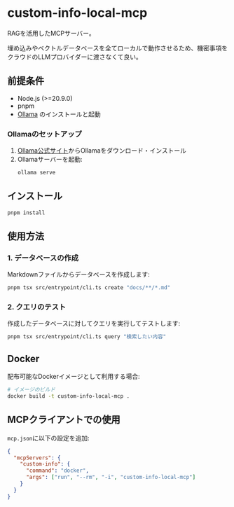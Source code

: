 # custom-info-local-mcp

RAGを活用したMCPサーバー。

埋め込みやベクトルデータベースを全てローカルで動作させるため、機密事項をクラウドのLLMプロバイダーに渡さなくて良い。

## 前提条件

- Node.js (>=20.9.0)
- pnpm
- [Ollama](https://ollama.com/) のインストールと起動

### Ollamaのセットアップ

1. [Ollama公式サイト](https://ollama.com/)からOllamaをダウンロード・インストール
2. Ollamaサーバーを起動:
   ```bash
   ollama serve
   ```

## インストール

```bash
pnpm install
```

## 使用方法

### 1. データベースの作成

Markdownファイルからデータベースを作成します:

```bash
pnpm tsx src/entrypoint/cli.ts create "docs/**/*.md"
```

### 2. クエリのテスト

作成したデータベースに対してクエリを実行してテストします:

```bash
pnpm tsx src/entrypoint/cli.ts query "検索したい内容"
```

## Docker

配布可能なDockerイメージとして利用する場合:

```bash
# イメージのビルド
docker build -t custom-info-local-mcp .
```

## MCPクライアントでの使用

`mcp.json`に以下の設定を追加:

```json
{
  "mcpServers": {
    "custom-info": {
      "command": "docker",
      "args": ["run", "--rm", "-i", "custom-info-local-mcp"]
    }
  }
}
```
